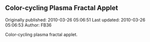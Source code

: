 ## Color-cycling Plasma Fractal Applet

Originally published: 2010-03-26 05:06:51
Last updated: 2010-03-26 05:06:53
Author: FB36 

Color-cycling plasma fractal applet.